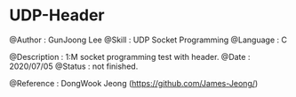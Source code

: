 # UDP-Header

@Author : GunJoong Lee
@Skill : UDP Socket Programming
@Language : C


@Description : 1:M socket programming test with header.
@Date : 2020/07/05
@Status : not finished.

@Reference : DongWook Jeong (https://github.com/James-Jeong/)

